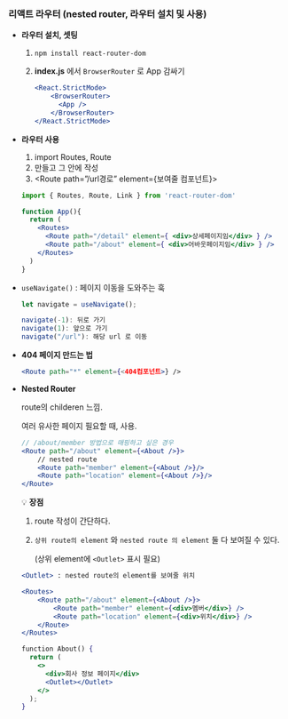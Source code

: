 ### 리액트 라우터 (nested router, 라우터 설치 및 사용)

- **라우터 설치, 셋팅**
    1. `npm install react-router-dom`
    2. **index.js** 에서 `BrowserRouter` 로 App 감싸기
        
        ```jsx
        <React.StrictMode>
            <BrowserRouter>
              <App />
            </BrowserRouter>
        </React.StrictMode>
        ```
        
- **라우터 사용**
    1. import Routes, Route
    2. <Routes> 만들고 그 안에 <Route> 작성
    3. <Route path=”/url경로” element={보여줄 컴포넌트}>
    
    ```jsx
    import { Routes, Route, Link } from 'react-router-dom'
    
    function App(){
      return (
        <Routes>
          <Route path="/detail" element={ <div>상세페이지임</div> } />
          <Route path="/about" element={ <div>어바웃페이지임</div> } />
        </Routes>
      )
    }
    ```
    

- `useNavigate()` : 페이지 이동을 도와주는 훅
    
    ```jsx
    let navigate = useNavigate();
    
    navigate(-1): 뒤로 가기
    navigate(1): 앞으로 가기
    navigate("/url"): 해당 url 로 이동
    ```
    
- **404 페이지 만드는 법**
    
    ```jsx
    <Route path="*" element={<404컴포넌트>} />
    ```
    
- **Nested Router**
    
    route의 childeren 느낌. 
    
    여러 유사한 페이지 필요할 때, 사용.
    
    ```jsx
    // /about/member 방법으로 매핑하고 싶은 경우
    <Route path="/about" element={<About />}>
    	// nested route
    	<Route path="member" element={<About />}/>
    	<Route path="location" element={<About />}/>
    </Route>
    ```
    
    💡 **장점**   
    
    1. route 작성이 간단하다.
    2. `상위 route의 element` 와 `nested route 의 element` 둘 다 보여질 수 있다.
        
        (상위 element에 `<Outlet>` 표시 필요)
        
    
    ```jsx
    <Outlet> : nested route의 element를 보여줄 위치
    
    <Routes>
    	<Route path="/about" element={<About />}>
    		<Route path="member" element={<div>멤버</div>} />
    		<Route path="location" element={<div>위치</div>} />
    	</Route>
    </Routes>
    
    function About() {
      return (
        <>
          <div>회사 정보 페이지</div>
          <Outlet></Outlet>
        </>
      );
    }
    ```

